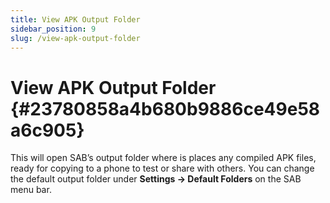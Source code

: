 ```yaml
---
title: View APK Output Folder
sidebar_position: 9
slug: /view-apk-output-folder
---
```


# View APK Output Folder {#23780858a4b680b9886ce49e58a6c905}

This will open SAB’s output folder where is places any compiled APK files, ready for copying to a phone to test or share with others. You can change the default output folder under **Settings → Default Folders** on the SAB menu bar.

